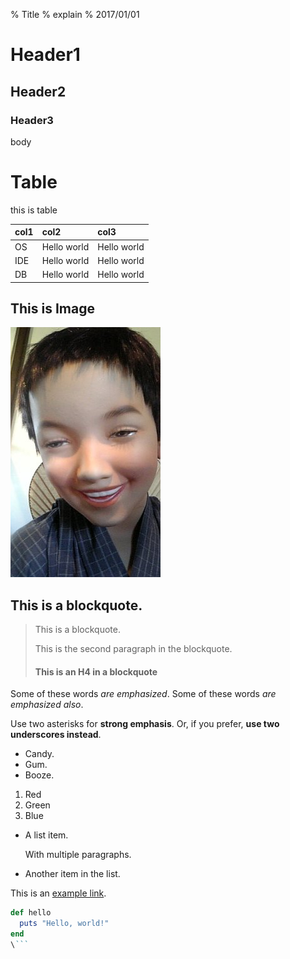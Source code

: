 % Title
% explain
% 2017/01/01

# Header1
## Header2
### Header3
body


# Table
this is table

| col1 | col2 | col3  |
|:-------|:--------|:-------|
| OS | Hello world | Hello world |
| IDE | Hello world | Hello world |
| DB | Hello world | Hello world |


## This is Image
![sample](me.jpeg)

## This is a blockquote.

> This is a blockquote.
> 
> This is the second paragraph in the blockquote.
>
> #### This is an H4 in a blockquote

Some of these words *are emphasized*.
Some of these words _are emphasized also_.

Use two asterisks for **strong emphasis**.
Or, if you prefer, __use two underscores instead__.


*   Candy.
*   Gum.
*   Booze.

1.  Red
2.  Green
3.  Blue

*   A list item.

    With multiple paragraphs.

*   Another item in the list.

This is an [example link](http://example.com/).

```ruby
def hello
  puts "Hello, world!"
end
\```
